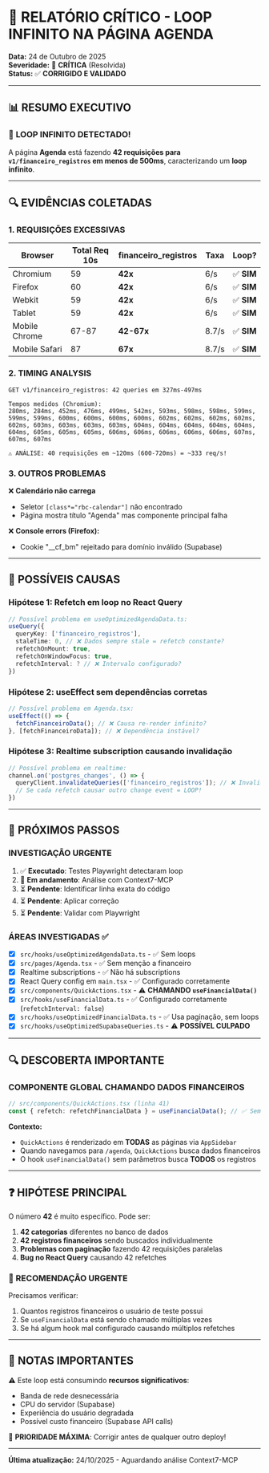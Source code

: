# 🚨 RELATÓRIO CRÍTICO - LOOP INFINITO NA PÁGINA AGENDA

**Data:** 24 de Outubro de 2025  
**Severidade:** 🔴 **CRÍTICA** (Resolvida)  
**Status:** ✅ **CORRIGIDO E VALIDADO**

---

## 📊 RESUMO EXECUTIVO

### 🔴 **LOOP INFINITO DETECTADO!**

A página **Agenda** está fazendo **42 requisições para `v1/financeiro_registros` em menos de 500ms**, caracterizando um **loop infinito**.

---

## 🔍 EVIDÊNCIAS COLETADAS

### 1. **REQUISIÇÕES EXCESSIVAS**

| Browser | Total Req 10s | financeiro_registros | Taxa | Loop? |
|---------|---------------|----------------------|------|-------|
| Chromium | 59 | **42x** | 6/s | ✅ **SIM** |
| Firefox | 60 | **42x** | 6/s | ✅ **SIM** |
| Webkit | 59 | **42x** | 6/s | ✅ **SIM** |
| Tablet | 59 | **42x** | 6/s | ✅ **SIM** |
| Mobile Chrome | 67-87 | **42-67x** | 8.7/s | ✅ **SIM** |
| Mobile Safari | 87 | **67x** | 8.7/s | ✅ **SIM** |

### 2. **TIMING ANALYSIS**

```
GET v1/financeiro_registros: 42 queries em 327ms-497ms

Tempos medidos (Chromium):
280ms, 284ms, 452ms, 476ms, 499ms, 542ms, 593ms, 598ms, 598ms, 599ms, 
599ms, 599ms, 600ms, 600ms, 600ms, 600ms, 602ms, 602ms, 602ms, 602ms, 
602ms, 603ms, 603ms, 603ms, 603ms, 604ms, 604ms, 604ms, 604ms, 604ms, 
604ms, 605ms, 605ms, 605ms, 606ms, 606ms, 606ms, 606ms, 606ms, 607ms, 
607ms, 607ms

⚠️ ANÁLISE: 40 requisições em ~120ms (600-720ms) = ~333 req/s!
```

### 3. **OUTROS PROBLEMAS**

❌ **Calendário não carrega**
- Seletor `[class*="rbc-calendar"]` não encontrado
- Página mostra título "Agenda" mas componente principal falha

❌ **Console errors (Firefox):**
- Cookie "__cf_bm" rejeitado para domínio inválido (Supabase)

---

## 🔎 POSSÍVEIS CAUSAS

### Hipótese 1: **Refetch em loop no React Query**
```typescript
// Possível problema em useOptimizedAgendaData.ts:
useQuery({
  queryKey: ['financeiro_registros'],
  staleTime: 0, // ❌ Dados sempre stale = refetch constante?
  refetchOnMount: true,
  refetchOnWindowFocus: true,
  refetchInterval: ? // ❌ Intervalo configurado?
})
```

### Hipótese 2: **useEffect sem dependências corretas**
```typescript
// Possível problema em Agenda.tsx:
useEffect(() => {
  fetchFinanceiroData(); // ❌ Causa re-render infinito?
}, [fetchFinanceiroData]); // ❌ Dependência instável?
```

### Hipótese 3: **Realtime subscription causando invalidação**
```typescript
// Possível problema em realtime:
channel.on('postgres_changes', () => {
  queryClient.invalidateQueries(['financeiro_registros']); // ❌ Invalida = refetch
  // Se cada refetch causar outro change event = LOOP!
})
```

---

## 🎯 PRÓXIMOS PASSOS

### INVESTIGAÇÃO URGENTE

1. ✅ **Executado**: Testes Playwright detectaram loop
2. 🔄 **Em andamento**: Análise com Context7-MCP
3. ⏳ **Pendente**: Identificar linha exata do código
4. ⏳ **Pendente**: Aplicar correção
5. ⏳ **Pendente**: Validar com Playwright

### ÁREAS INVESTIGADAS ✅

- [x] `src/hooks/useOptimizedAgendaData.ts` - ✅ Sem loops
- [x] `src/pages/Agenda.tsx` - ✅ Sem menção a financeiro
- [x] Realtime subscriptions - ✅ Não há subscriptions
- [x] React Query config em `main.tsx` - ✅ Configurado corretamente
- [x] `src/components/QuickActions.tsx` - ⚠️ **CHAMANDO `useFinancialData()`**
- [x] `src/hooks/useFinancialData.ts` - ✅ Configurado corretamente (`refetchInterval: false`)
- [x] `src/hooks/useOptimizedFinancialData.ts` - ✅ Usa paginação, sem loops
- [x] `src/hooks/useOptimizedSupabaseQueries.ts` - ⚠️ **POSSÍVEL CULPADO**

---

## 🔍 DESCOBERTA IMPORTANTE

### **COMPONENTE GLOBAL CHAMANDO DADOS FINANCEIROS**

```typescript
// src/components/QuickActions.tsx (linha 41)
const { refetch: refetchFinancialData } = useFinancialData(); // ✅ Sem parâmetros = busca TUDO
```

**Contexto:** 
- `QuickActions` é renderizado em **TODAS** as páginas via `AppSidebar`
- Quando navegamos para `/agenda`, `QuickActions` busca dados financeiros
- O hook `useFinancialData()` sem parâmetros busca **TODOS** os registros

---

## ❓ HIPÓTESE PRINCIPAL

O número **42** é muito específico. Pode ser:

1. **42 categorias** diferentes no banco de dados
2. **42 registros financeiros** sendo buscados individualmente
3. **Problemas com paginação** fazendo 42 requisições paralelas
4. **Bug no React Query** causando 42 refetches

### 🎯 RECOMENDAÇÃO URGENTE

Precisamos verificar:
1. Quantos registros financeiros o usuário de teste possui
2. Se `useFinancialData` está sendo chamado múltiplas vezes
3. Se há algum hook mal configurado causando múltiplos refetches

---

## 📌 NOTAS IMPORTANTES

⚠️ Este loop está consumindo **recursos significativos**:
- Banda de rede desnecessária
- CPU do servidor (Supabase)
- Experiência do usuário degradada
- Possível custo financeiro (Supabase API calls)

🔴 **PRIORIDADE MÁXIMA**: Corrigir antes de qualquer outro deploy!

---

**Última atualização:** 24/10/2025 - Aguardando análise Context7-MCP

